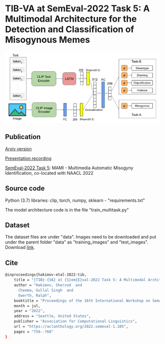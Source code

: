 # TIB-VA at SemEval-2022 Task 5: A Multimodal Architecture for the Detection and Classification of Misogynous Memes

![Model Architecture](src/architecture.png?raw=true "Model Architecture")


## Publication

[Arxiv version](https://arxiv.org/pdf/2204.06299.pdf)

[Presentation recording](https://av.tib.eu/media/57745)

[SemEval-2022 Task 5](https://competitions.codalab.org/competitions/34175): MAMI - Multimedia Automatic Misogyny Identification, co-located with NAACL 2022


## Source code

Python (3.7) libraries: clip, torch, numpy, sklearn - "requirements.txt"

The model architecture code is in the file "train_multitask.py"


## Dataset

The dataset files are under "data". Images need to be downloaded and put under the parent folder "data" as "training_images" and "test_images". Download [link](https://drive.google.com/file/d/169qe9n4EbNlVbzFWNMjVX3N74Hh5Jcqr/view?usp=sharing).


## Cite
```bash
@inproceedings{hakimov-etal-2022-tib,
    title = "{TIB}-{VA} at {S}em{E}val-2022 Task 5: A Multimodal Architecture for the Detection and Classification of Misogynous Memes",
    author = "Hakimov, Sherzod  and
      Cheema, Gullal Singh  and
      Ewerth, Ralph",
    booktitle = "Proceedings of the 16th International Workshop on Semantic Evaluation (SemEval-2022)",
    month = jul,
    year = "2022",
    address = "Seattle, United States",
    publisher = "Association for Computational Linguistics",
    url = "https://aclanthology.org/2022.semeval-1.105",
    pages = "756--760"
}
```